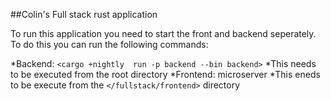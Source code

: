 ##Colin's Full stack rust application

To run this application you need to start the front and backend seperately. To do this you can run the following commands:

*Backend: `<cargo +nightly  run -p backend --bin backend>`
    *This needs to be executed from the root directory
*Frontend: microserver
    *This eneds to be execute from the `</fullstack/frontend>` directory
